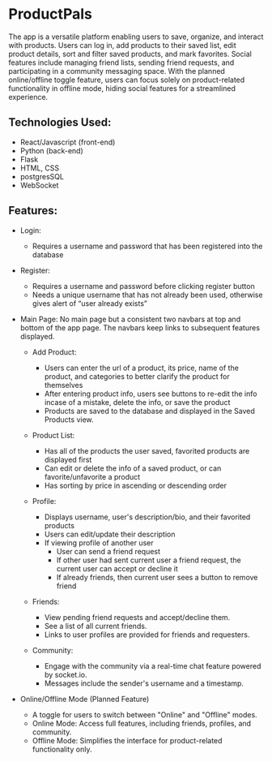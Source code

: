 # ProductPals

The app is a versatile platform enabling users to save, organize, and interact with products. Users can log in, add products to their saved list, edit product details, sort and filter saved products, and mark favorites. Social features include managing friend lists, sending friend requests, and participating in a community messaging space. With the planned online/offline toggle feature, users can focus solely on product-related functionality in offline mode, hiding social features for a streamlined experience.

## Technologies Used:

* React/Javascript (front-end)
* Python (back-end)
* Flask
* HTML, CSS
* postgresSQL
* WebSocket

## Features:
* Login:
    * Requires a username and password that has been registered into the database
    
* Register:
    * Requires a username and password before clicking register button
    * Needs a unique username that has not already been used, otherwise gives alert of “user already exists”

* Main Page:
No main page but a consistent two navbars at top and bottom of the app page. The navbars keep links to subsequent features displayed.

    * Add Product:
        * Users can enter the url of a product, its price, name of the product, and categories to better clarify the product for themselves
        * After entering product info, users see buttons to re-edit the info incase of a mistake, delete the info, or save the product
        * Products are saved to the database and displayed in the Saved Products view.
    
    * Product List:
        * Has all of the products the user saved, favorited products are displayed first
        * Can edit or delete the info of a saved product, or can favorite/unfavorite a product
        * Has sorting by price in ascending or descending order
    
    * Profile:
        * Displays username, user's description/bio, and their favorited products
        * Users can edit/update their description
        * If viewing profile of another user
            * User can send a friend request
            * If other user had sent current user a friend request, the current user can accept or decline it
            * If already friends, then current user sees a button to remove friend
        

    * Friends:
        * View pending friend requests and accept/decline them.
        * See a list of all current friends.
        * Links to user profiles are provided for friends and requesters.

    * Community:
        * Engage with the community via a real-time chat feature powered by socket.io.
        * Messages include the sender's username and a timestamp.

* Online/Offline Mode (Planned Feature)
    * A toggle for users to switch between "Online" and "Offline" modes.
    * Online Mode: Access full features, including friends, profiles, and community.
    * Offline Mode: Simplifies the interface for product-related functionality only.
